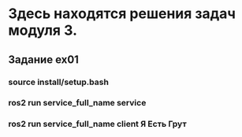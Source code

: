 # Здесь находятся решения задач модуля 3.

## Задание ex01
### source install/setup.bash
### ros2 run service_full_name service
### ros2 run service_full_name client Я Есть Грут
